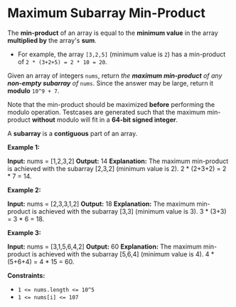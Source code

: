 # Maximum Subarray Min-Product

The **min-product** of an array is equal to the **minimum value** in the array **multiplied by** the array's **sum**.

* For example, the array `[3,2,5]` (minimum value is `2`) has a min-product of `2 * (3+2+5) = 2 * 10 = 20`.

Given an array of integers `nums`, return _the **maximum min-product** of any **non-empty subarray** of_ `nums`. Since the answer may be large, return it **modulo** `10^9 + 7`.

Note that the min-product should be maximized **before** performing the modulo operation. Testcases are generated such that the maximum min-product **without** modulo will fit in a **64-bit signed integer**.

A **subarray** is a **contiguous** part of an array.

**Example 1:**

**Input:** nums = \[1,2,3,2\]
**Output:** 14
**Explanation:** The maximum min-product is achieved with the subarray \[2,3,2\] (minimum value is 2).
2 \* (2+3+2) = 2 \* 7 = 14.

**Example 2:**

**Input:** nums = \[2,3,3,1,2\]
**Output:** 18
**Explanation:** The maximum min-product is achieved with the subarray \[3,3\] (minimum value is 3).
3 \* (3+3) = 3 \* 6 = 18.

**Example 3:**

**Input:** nums = \[3,1,5,6,4,2\]
**Output:** 60
**Explanation:** The maximum min-product is achieved with the subarray \[5,6,4\] (minimum value is 4).
4 \* (5+6+4) = 4 \* 15 = 60.

**Constraints:**

* `1 <= nums.length <= 10^5`
* `1 <= nums[i] <= 107`
